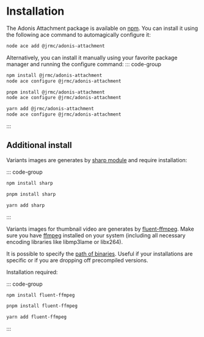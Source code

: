 # Installation

The Adonis Attachment package is available on [npm](https://www.npmjs.com/package/@jrmc/adonis-attachment). 
You can install it using the following ace command to automagically configure it:
```sh
node ace add @jrmc/adonis-attachment
```

Alternatively, you can install it manually using your favorite package manager and running the configure command:
::: code-group

```sh [npm]
npm install @jrmc/adonis-attachment
node ace configure @jrmc/adonis-attachment
```
```sh [pnpm]
pnpm install @jrmc/adonis-attachment
node ace configure @jrmc/adonis-attachment
```
```sh [yarn]
yarn add @jrmc/adonis-attachment
node ace configure @jrmc/adonis-attachment
```
:::


## Additional install

Variants images are generates by [sharp module](https://sharp.pixelplumbing.com) and require installation:

::: code-group
```sh [npm]
npm install sharp
```
```sh [pnpm]
pnpm install sharp
```
```sh [yarn]
yarn add sharp
```
:::


Variants images for thumbnail video are generates by [fluent-ffmpeg](https://www.npmjs.com/package/fluent-ffmpeg). Make sure you have [ffmpeg](https://ffmpeg.org) installed on your system (including all necessary encoding libraries like libmp3lame or libx264).

It is possible to specify the [path of binaries](/guide/configuration.html#bin-optional). Useful if your installations are specific or if you are dropping off precompiled versions.

Installation required:

::: code-group
```sh [npm]
npm install fluent-ffmpeg
```
```sh [pnpm]
pnpm install fluent-ffmpeg
```
```sh [yarn]
yarn add fluent-ffmpeg
```
:::
